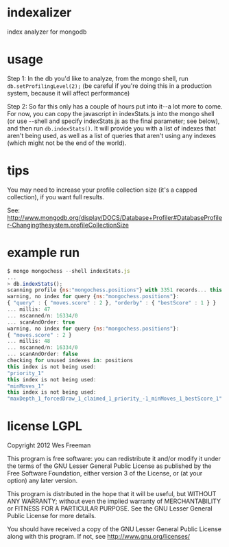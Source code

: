indexalizer
===========

index analyzer for mongodb

usage
===========

Step 1: In the db you'd like to analyze, from the mongo shell, run `db.setProfilingLevel(2);` 
(be careful if you're doing this in a production system, because it will affect performance)

Step 2: So far this only has a couple of hours put into it--a lot more to come. For now, you can copy the javascript in
indexStats.js into the mongo shell (or use --shell and specify indexStats.js as the final parameter; see below), and then run `db.indexStats()`. It will provide you with a list of indexes that aren't being used,
as well as a list of queries that aren't using any indexes (which might not be the end of the world).

tips
===========

You may need to increase your profile collection size (it's a capped collection), if you want full results.

See: http://www.mongodb.org/display/DOCS/Database+Profiler#DatabaseProfiler-Changingthesystem.profileCollectionSize

example run
===========

```JavaScript
$ mongo mongochess --shell indexStats.js
...
> db.indexStats();
scanning profile {ns:"mongochess.positions"} with 3351 records... this could take a while.
warning, no index for query {ns:"mongochess.positions"}: 
{ "query" : { "moves.score" : 2 }, "orderby" : { "bestScore" : 1 } }
... millis: 47
... nscanned/n: 16334/0
... scanAndOrder: true
warning, no index for query {ns:"mongochess.positions"}: 
{ "moves.score" : 2 }
... millis: 48
... nscanned/n: 16334/0
... scanAndOrder: false
checking for unused indexes in: positions
this index is not being used: 
"priority_1"
this index is not being used: 
"minMoves_1"
this index is not being used: 
"maxDepth_1_forcedDraw_1_claimed_1_priority_-1_minMoves_1_bestScore_1"
```

license LGPL
===========
Copyright 2012 Wes Freeman

This program is free software: you can redistribute it and/or modify it under the terms of the GNU Lesser General Public License as published by the Free Software Foundation, either version 3 of the License, or (at your option) any later version.

This program is distributed in the hope that it will be useful, but WITHOUT ANY WARRANTY; without even the implied warranty of MERCHANTABILITY or FITNESS FOR A PARTICULAR PURPOSE. See the GNU Lesser General Public License for more details.

You should have received a copy of the GNU Lesser General Public License along with this program. If not, see http://www.gnu.org/licenses/